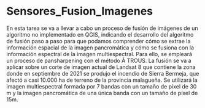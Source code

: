 # Sensores_Fusion_Imagenes
En esta tarea se va a llevar a cabo un proceso de fusión de imágenes de un algoritmo no implementado en QGIS, indicando el desarrollo del algoritmo de fusión paso a paso para que podamos comprender cómo se extrae la información espacial de la imagen pancromática y cómo se fusiona con la información espectral de la imagen multiespectral.
Para ello, se empleará un proceso de pansharpening con el método Á TROUS. La fusión se va a aplicar sobre un corte de imagen actual de Landsat 8 que contiene la zona donde en septiembre de 2021 se produjo el incendio de Sierra Bermeja, que afectó a casi 10.000 ha de terreno de la provincia malagueña. Se utilizará la imagen multiespectral formada por 7 bandas con un tamaño de píxel de 30 m y la imagen pancromática de una única banda con un tamaño de píxel de 15m.
